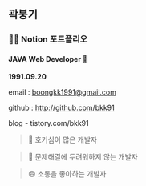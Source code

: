 # 

## 곽붕기

### 👩‍💻 Notion 포트폴리오

####  JAVA Web Developer 🌱

**1991.09.20**

email : boongkk1991@gmail.com

github : http://github.com/bkk91

blog - tistory.com/bkk91

> 🤔 호기심이 많은 개발자

> 💬 문제해결에 두려워하지 않는 개발자

> 😄 소통을 좋아하는 개발자 

<!--
**bkk91/bkk91** is a ✨ _special_ ✨ repository because its `README.md` (this file) appears on your GitHub profile.

Here are some ideas to get you started:

- 🔭 I’m currently working on ...
- 🌱 I’m currently learning ...
- 👯 I’m looking to collaborate on ...
- 🤔 I’m looking for help with ...
- 💬 Ask me about ...
- 📫 How to reach me: ...
- 😄 Pronouns: ...
- ⚡ Fun fact: ...
-->
